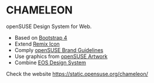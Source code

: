 # CHAMELEON

openSUSE Design System for Web.

- Based on [Bootstrap 4](https://getbootstrap.com/)
- Extend [Remix Icon](https://remixicon.com/)
- Comply [openSUSE Brand Guidelines](https://opensuse.github.io/branding-guidelines/)
- Use graphics from [openSUSE Artwork](https://github.com/openSUSE/artwork)
- Combine [EOS Design System](https://opensuse.eosdesignsystem.com/)

Check the website https://static.opensuse.org/chameleon/
